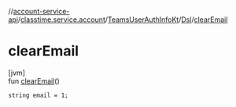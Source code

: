 //[account-service-api](../../../../index.md)/[classtime.service.account](../../index.md)/[TeamsUserAuthInfoKt](../index.md)/[Dsl](index.md)/[clearEmail](clear-email.md)

# clearEmail

[jvm]\
fun [clearEmail](clear-email.md)()

<code>string email = 1;</code>
